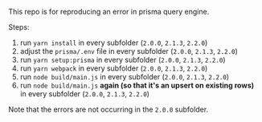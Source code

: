 This repo is for reproducing an error in prisma query engine.

Steps:

1) run ``yarn install`` in every subfolder (``2.0.0``, ``2.1.3``, ``2.2.0``)
2) adjust the ``prisma/.env`` file in every subfolder (``2.0.0``, ``2.1.3``, ``2.2.0``)
3) run ``yarn setup:prisma`` in every subfolder (``2.0.0``, ``2.1.3``, ``2.2.0``)
4) run ``yarn webpack`` in every subfolder (``2.0.0``, ``2.1.3``, ``2.2.0``)
5) run ``node build/main.js`` in every subfolder (``2.0.0``, ``2.1.3``, ``2.2.0``)
6) run ``node build/main.js`` **again (so that it's an upsert on existing rows)** in every subfolder (``2.0.0``, ``2.1.3``, ``2.2.0``)

Note that the errors are not occurring in the ``2.0.0`` subfolder.